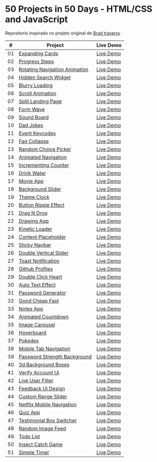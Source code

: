 

# 50 Projects in 50 Days - HTML/CSS and JavaScript



Repositorio inspirado no projeto original de [Brad traversy](https://github.com/bradtraversy/50projects50days)


|  #  | Project                                                                                                                     | Live Demo                                                                         |
| :-: | --------------------------------------------------------------------------------------------------------------------------- | --------------------------------------------------------------------------------- |
| 01  | [Expanding Cards](https://github.com/bradtraversy/50projects50days/tree/master/expanding-cards)                             | [Live Demo](https://50projects50days.com/projects/expanding-cards/)               |
| 02  | [Progress Steps](https://github.com/bradtraversy/50projects50days/tree/master/progress-steps)                               | [Live Demo](https://50projects50days.com/projects/progress-steps/)                |
| 03  | [Rotating Navigation Animation](https://github.com/bradtraversy/50projects50days/tree/master/rotating-nav-animation)                       | [Live Demo](https://50projects50days.com/projects/rotating-navigation-animation/) |
| 04  | [Hidden Search Widget](https://github.com/bradtraversy/50projects50days/tree/master/hidden-search)                          | [Live Demo](https://50projects50days.com/projects/hidden-search-widget/)          |
| 05  | [Blurry Loading](https://github.com/bradtraversy/50projects50days/tree/master/blurry-loading)                               | [Live Demo](https://50projects50days.com/projects/blurry-loading/)                |
| 06  | [Scroll Animation](https://github.com/bradtraversy/50projects50days/tree/master/scroll-animation)                           | [Live Demo](https://50projects50days.com/projects/scroll-animation/)              |
| 07  | [Split Landing Page](https://github.com/bradtraversy/50projects50days/tree/master/split-landing-page)                       | [Live Demo](https://50projects50days.com/projects/split-landing-page/)            |
| 08  | [Form Wave](https://github.com/bradtraversy/50projects50days/tree/master/form-input-wave)                                         | [Live Demo](https://50projects50days.com/projects/form-wave/)                     |
| 09  | [Sound Board](https://github.com/bradtraversy/50projects50days/tree/master/sound-board)                                     | [Live Demo](https://50projects50days.com/projects/sound-board/)                   |
| 10  | [Dad Jokes](https://github.com/bradtraversy/50projects50days/tree/master/dad-jokes)                                         | [Live Demo](https://50projects50days.com/projects/dad-jokes/)                     |
| 11  | [Event Keycodes](https://github.com/bradtraversy/50projects50days/tree/master/event-keycodes)                               | [Live Demo](https://50projects50days.com/projects/event-keycodes/)                |
| 12  | [Faq Collapse](https://github.com/bradtraversy/50projects50days/tree/master/faq-collapse)                                   | [Live Demo](https://50projects50days.com/projects/faq-collapse/)                  |
| 13  | [Random Choice Picker](https://github.com/bradtraversy/50projects50days/tree/master/random-choice-picker)                   | [Live Demo](https://50projects50days.com/projects/random-choice-picker/)          |
| 14  | [Animated Navigation](https://github.com/bradtraversy/50projects50days/tree/master/animated-navigation)                     | [Live Demo](https://50projects50days.com/projects/animated-navigation/)           |
| 15  | [Incrementing Counter](https://github.com/bradtraversy/50projects50days/tree/master/incrementing-counter)                   | [Live Demo](https://50projects50days.com/projects/incrementing-counter/)          |
| 16  | [Drink Water](https://github.com/bradtraversy/50projects50days/tree/master/drink-water)                                     | [Live Demo](https://50projects50days.com/projects/drink-water/)                   |
| 17  | [Movie App](https://github.com/bradtraversy/50projects50days/tree/master/movie-app)                                         | [Live Demo](https://50projects50days.com/projects/movie-app/)                     |
| 18  | [Background Slider](https://github.com/bradtraversy/50projects50days/tree/master/background-slider)                         | [Live Demo](https://50projects50days.com/projects/background-slider/)             |
| 19  | [Theme Clock](https://github.com/bradtraversy/50projects50days/tree/master/theme-clock)                                     | [Live Demo](https://50projects50days.com/projects/theme-clock/)                   |
| 20  | [Button Ripple Effect](https://github.com/bradtraversy/50projects50days/tree/master/button-ripple-effect)                   | [Live Demo](https://50projects50days.com/projects/button-ripple-effect/)          |
| 21  | [Drag N Drop](https://github.com/bradtraversy/50projects50days/tree/master/drag-n-drop)                                     | [Live Demo](https://50projects50days.com/projects/drag-n-drop/)                   |
| 22  | [Drawing App](https://github.com/bradtraversy/50projects50days/tree/master/drawing-app)                                     | [Live Demo](https://50projects50days.com/projects/drawing-app/)                   |
| 23  | [Kinetic Loader](https://github.com/bradtraversy/50projects50days/tree/master/kinetic-loader)                               | [Live Demo](https://50projects50days.com/projects/kinetic-loader/)                |
| 24  | [Content Placeholder](https://github.com/bradtraversy/50projects50days/tree/master/content-placeholder)                     | [Live Demo](https://50projects50days.com/projects/content-placeholder/)           |
| 25  | [Sticky Navbar](https://github.com/bradtraversy/50projects50days/tree/master/sticky-navigation)                                 | [Live Demo](https://50projects50days.com/projects/sticky-navbar/)                 |
| 26  | [Double Vertical Slider](https://github.com/bradtraversy/50projects50days/tree/master/double-vertical-slider)               | [Live Demo](https://50projects50days.com/projects/double-vertical-slider/)        |
| 27  | [Toast Notification](https://github.com/bradtraversy/50projects50days/tree/master/toast-notification)                       | [Live Demo](https://50projects50days.com/projects/toast-notification/)            |
| 28  | [Github Profiles](https://github.com/bradtraversy/50projects50days/tree/master/github-profiles)                             | [Live Demo](https://50projects50days.com/projects/github-profiles/)               |
| 29  | [Double Click Heart](https://github.com/bradtraversy/50projects50days/tree/master/double-click-heart)                       | [Live Demo](https://50projects50days.com/projects/double-click-heart/)            |
| 30  | [Auto Text Effect](https://github.com/bradtraversy/50projects50days/tree/master/auto-text-effect)                           | [Live Demo](https://50projects50days.com/projects/auto-text-effect/)              |
| 31  | [Password Generator](https://github.com/bradtraversy/50projects50days/tree/master/password-generator)                       | [Live Demo](https://50projects50days.com/projects/password-generator/)            |
| 32  | [Good Cheap Fast](https://github.com/bradtraversy/50projects50days/tree/master/good-cheap-fast)                             | [Live Demo](https://50projects50days.com/projects/good-cheap-fast/)               |
| 33  | [Notes App](https://github.com/bradtraversy/50projects50days/tree/master/notes-app)                                         | [Live Demo](https://50projects50days.com/projects/notes-app/)                     |
| 34  | [Animated Countdown](https://github.com/bradtraversy/50projects50days/tree/master/animated-countdown)                       | [Live Demo](https://50projects50days.com/projects/animated-countdown/)            |
| 35  | [Image Carousel](https://github.com/bradtraversy/50projects50days/tree/master/image-carousel)                               | [Live Demo](https://50projects50days.com/projects/image-carousel/)                |
| 36  | [Hoverboard](https://github.com/bradtraversy/50projects50days/tree/master/hoverboard)                                       | [Live Demo](https://50projects50days.com/projects/hoverboard/)                    |
| 37  | [Pokedex](https://github.com/bradtraversy/50projects50days/tree/master/pokedex)                                             | [Live Demo](https://50projects50days.com/projects/pokedex/)                       |
| 38  | [Mobile Tab Navigation](https://github.com/bradtraversy/50projects50days/tree/master/mobile-tab-navigation)                 | [Live Demo](https://50projects50days.com/projects/mobile-tab-navigation/)         |
| 39  | [Password Strength Background](https://github.com/bradtraversy/50projects50days/tree/master/password-strength-background)   | [Live Demo](https://50projects50days.com/projects/password-strength-background/)  |
| 40  | [3d Background Boxes](https://github.com/bradtraversy/50projects50days/tree/master/3d-boxes-background)                     | [Live Demo](https://50projects50days.com/projects/3d-background-boxes/)           |
| 41  | [Verify Account Ui](https://github.com/bradtraversy/50projects50days/tree/master/verify-account-ui)                         | [Live Demo](https://50projects50days.com/projects/verify-account-ui/)             |
| 42  | [Live User Filter](https://github.com/bradtraversy/50projects50days/tree/master/live-user-filter)                           | [Live Demo](https://50projects50days.com/projects/live-user-filter/)              |
| 43  | [Feedback Ui Design](https://github.com/bradtraversy/50projects50days/tree/master/feedback-ui-design)                       | [Live Demo](https://50projects50days.com/projects/feedback-ui-design/)            |
| 44  | [Custom Range Slider](https://github.com/bradtraversy/50projects50days/tree/master/custom-range-slider)                     | [Live Demo](https://50projects50days.com/projects/custom-range-slider/)           |
| 45  | [Netflix Mobile Navigation](https://github.com/bradtraversy/50projects50days/tree/master/netflix-mobile-navigation)         | [Live Demo](https://50projects50days.com/projects/netflix-mobile-navigation/)     |
| 46  | [Quiz App](https://github.com/bradtraversy/50projects50days/tree/master/quiz-app)                                           | [Live Demo](https://50projects50days.com/projects/quiz-app/)                      |
| 47  | [Testimonial Box Switcher](https://github.com/bradtraversy/50projects50days/tree/master/testimonial-box-switcher)           | [Live Demo](https://50projects50days.com/projects/testimonial-box-switcher/)      |
| 48  | [Random Image Feed](https://github.com/bradtraversy/50projects50days/tree/master/random-image-generator)                         | [Live Demo](https://50projects50days.com/projects/random-image-feed/)             |
| 49  | [Todo List](https://github.com/bradtraversy/50projects50days/tree/master/todo-list)                                         | [Live Demo](https://50projects50days.com/projects/todo-list/)                     |
| 50  | [Insect Catch Game](https://github.com/bradtraversy/50projects50days/tree/master/insect-catch-game)                         | [Live Demo](https://50projects50days.com/projects/insect-catch-game/)             |
| 51  | [Simple Timer](https://github.com/bradtraversy/50projects50days/tree/master/simple-timer)                                   | [Live Demo](https://50projects50days.com/projects/simple-timer/)             |
